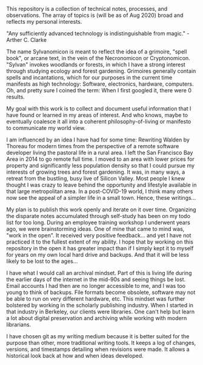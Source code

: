 This repository is a collection of technical notes, processes, and observations.
The array of topics is (will be as of Aug 2020) broad and reflects my personal interests.

"Any sufficiently advanced technology is indistinguishable from magic."
-Arther C. Clarke

The name Sylvanomicon is meant to reflect the idea of a grimoire, "spell book", or arcane text,
in the vein of the Necronomicon or Cryptonomicon. "Sylvan" invokes woodlands
or forests, in which I have a strong interest through studying ecology and forest gardening.
Grimoires generally contain spells and incantations, which for
our purposes in the current time manifests as high technology: Software, electronics, hardware, computers.
Oh, and pretty sure I coined the term: When I first googled it, there were 0 results. 

My goal with this work is to collect and document useful information that I have found
or learned in my areas of interest. And who knows, maybe to eventually coalesce
it all into a coherent
philosophy-of-living or manifesto to communicate my world view.

I am influenced by an idea I have had for some time: Rewriting Walden by Thoreau
for modern times from the perspective of a remote software developer
living the pastoral life in a rural area. I left the San Francisco Bay Area in
2014 to go remote full time. I moved to an area with lower prices for property
and significantly less population density so that I could pursue my interests of
growing trees and forest gardening. It was, in many ways, a retreat from the
bustling, busy live of Silicon Valley. Most people I knew thought I was crazy to
leave behind the opportunity and lifestyle available in that large metropolitan area.
In a post-COVID-19 world, I think many others now see the appeal of a simpler life in
a small town. Hence, these writings...

My plan is to publish this work openly and iterate on it over time. Organizing the disparate notes
accumulated through self-study has been on my todo list for too long. During an
employee training workshop I underwent years ago, we were brainstorming ideas.
One of mine that came to mind was, "work in the open". It received
very positive feedback... and yet I have not practiced it to the fullest
extent of my ability. I hope that by working on this repository in the
open it has greater impact than if I simply kept it to myself for years on my
own local hard drive and backups. And that it will be less likely to be lost
to the ages...

I have what I would call an archival mindset. Part of this is living life during
the earlier days of the internet in the mid-90s and seeing things be lost.
Email accounts I had then are no longer accessible to me, and I was too young to
think of backups. File formats become obsolete, software may not be able to run
on very different hardware, etc. This mindset was further bolstered by working
in the scholarly publishing industry. When I started in that industry in Berkeley,
our clients were libraries. One can't help but learn a lot about digital preservation
and archiving while working with modern librarians.

I have chosen git as my writing medium because it is better suited for
the purpose than other, more traditional writing tools. It keeps a log of
changes, versions, and timestamps detailing when revisions were made.
It allows a historical look back at how and when ideas developed.
